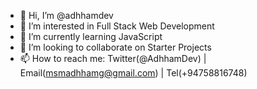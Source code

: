 - 👋 Hi, I’m @adhhamdev
- 👀 I’m interested in Full Stack Web Development
- 🌱 I’m currently learning JavaScript
- 💞️ I’m looking to collaborate on Starter Projects
- 📫 How to reach me: Twitter(@AdhhamDev) | Email(msmadhhamg@gmail.com) | Tel(+94758816748)

<!---
adhhamdev/adhhamdev is a ✨ special ✨ repository because its `README.md` (this file) appears on your GitHub profile.
You can click the Preview link to take a look at your changes.
--->
